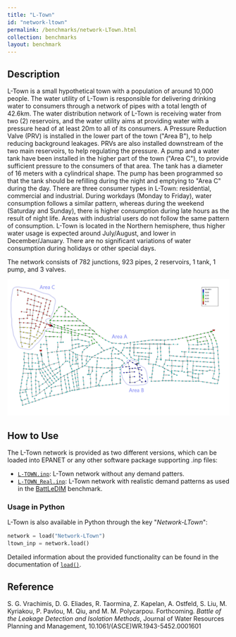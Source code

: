 ```yaml
---
title: "L-Town"
id: "network-ltown"
permalink: /benchmarks/network-LTown.html
collection: benchmarks
layout: benchmark
---
```



## Description

L-Town is a small hypothetical town with a population of around 10,000 people.
The water utility of L-Town is responsible for delivering drinking water to consumers through
a network of pipes with a total length of 42.6km.
The water distribution network of L-Town is receiving water from two (2) reservoirs,
and the water utility aims at providing water with a pressure head of at least 20m to all
of its consumers. A Pressure Reduction Valve (PRV) is installed in the lower part of the town
("Area B"), to help reducing background leakages. PRVs are also installed downstream of the
two main reservoirs, to help regulating the pressure. A pump and a water tank have been installed
in the higher part of the town ("Area C"), to provide sufficient pressure to the consumers
of that area. The tank has a diameter of 16 meters with a cylindrical shape. The pump has been
programmed so that the tank should be refilling during the night and emptying to
"Area C" during the day.
There are three consumer types in L-Town: residential, commercial and industrial.
During workdays (Monday to Friday), water consumption follows a similar pattern,
whereas during the weekend (Saturday and Sunday), there is higher consumption during late hours as
the result of night life. Areas with industrial users do not follow the same pattern of consumption.
L-Town is located in the Northern hemisphere, thus higher water usage is expected around
July/August, and lower in December/January.
There are no significant variations of water consumption during holidays or other special days.

The network consists of 782 junctions, 923 pipes, 2 reservoirs, 1 tank, 1 pump,
and 3 valves.

<img src="../static/benchmarks/network-ltown/ltown_plot.png"/>

## How to Use

The L-Town network is provided as two different versions, which can be loaded into EPANET
or any other software package
supporting .inp files:
- [`L-TOWN.inp`](https://zenodo.org/records/4017659/files/L-TOWN.inp?download=1):
L-Town network without any demand patters.
- [`L-TOWN_Real.inp`](https://zenodo.org/records/4017659/files/L-TOWN_Real.inp?download=1):
L-Town network with realistic demand patterns as used in the
[BattLeDIM](KIOS-BattLeDIM.html) benchmark.

### Usage in Python

L-Town is also available in Python through the key "*Network-LTown*":
```python
network = load("Network-LTown")
ltown_inp = network.load()
```

Detailed information about the provided functionality can be found in the documentation of
[`load()`](https://water-benchmark-hub.readthedocs.io/en/stable/water_benchmark_hub.networks.html#water_benchmark_hub.networks.networks.LTown.load).


## Reference

S. G. Vrachimis, D. G. Eliades, R. Taormina, Z. Kapelan, A. Ostfeld, S. Liu, M. Kyriakou, P. Pavlou,
M. Qiu, and M. M. Polycarpou. Forthcoming. *Battle of the Leakage Detection and Isolation Methods*,
Journal of Water Resources Planning and Management, 10.1061/(ASCE)WR.1943-5452.0001601
[<i class="bi bi-link"></i>](https://doi.org/10.1061/(ASCE)WR.1943-5452.0001601)
